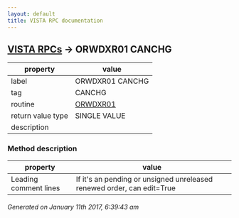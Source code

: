 ```yaml
---
layout: default
title: VISTA RPC documentation
---
```




## [VISTA RPCs](TableOfContent.md) &#8594; ORWDXR01 CANCHG 

 property | value 
--- | --- 
 label | ORWDXR01 CANCHG
 tag | CANCHG
 routine | [ORWDXR01](http://code.osehra.org/dox/Routine_ORWDXR01_source.html)
 return value type | SINGLE VALUE
 description | 


### Method description

 property | value 
--- | --- 
 Leading comment lines | If it's an pending or unsigned unreleased renewed order, can edit=True




 ###### Generated on January 11th 2017, 6:39:43 am
